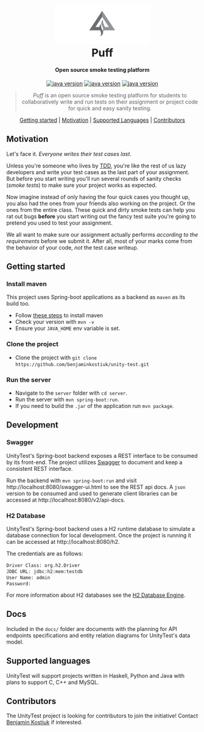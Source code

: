 <h1 align="center">
  <img src="./puff_logo.png" width="250"/>
  <br>
  Puff
</h1>

<h4 align="center">Open source smoke testing platform</h4>

<!-- TODO Add link to platform >
<!-- <h4 align="center">Open source smoke testing platform | <a href="LINK" target="_blank">LINK</a></h4> -->

<p align="center">
  <a href="https://www.oracle.com/ca-en/java/technologies/javase/javase-jdk8-downloads.html" rel="nofollow"><img src="https://img.shields.io/badge/java-1.8-009ACD?style=flat-square&logo=Java" alt="java version" data-canonical-src="https://img.shields.io/badge/java-1.8-f39f37?style=flat-square&logo=Java" style="max-width:100%;"></a>
  <a href="" rel="nofollow"><img src="https://img.shields.io/badge/spring--boot-v3.2.0-6db33f?style=flat-square&logo=Spring" alt="java version" data-canonical-src="https://img.shields.io/badge/java-1.8-f39f37?style=flat-square&logo=Java" style="max-width:100%;"></a>
  <a href="" rel="nofollow"><img src="https://img.shields.io/badge/swagger-2.0-6c9a00?style=flat-square&logo=Swagger" alt="java version" data-canonical-src="https://img.shields.io/badge/java-1.8-f39f37?style=flat-square&logo=Java" style="max-width:100%;"></a>
</p>

<blockquote align="center">
  <em>Puff</em> is an open source smoke testing platform for students to collaboratively write and run tests on their assignment or project code for quick and easy sanity testing.
</blockquote>

<p align="center">
  <a href="#getting-started">Getting started</a>&nbsp;|&nbsp;<a href="#motivation">Motivation</a>&nbsp;|&nbsp;<a href="#supported-languages">Supported Languages</a>&nbsp;|&nbsp;<a href="#contributors">Contributors</a>
</p>

## Motivation
Let's face it. _Everyone writes their test cases last_.

Unless you're someone who lives by [TDD](https://en.wikipedia.org/wiki/Test-driven_development), you're like the rest of us lazy developers and write your test cases as the last part of your assignment. But before you start writing you'll run several rounds of sanity checks (_smoke tests_) to make sure your project works as expected.

Now imagine instead of only having the four quick cases you thought up, you also had the ones from your friends also working on the project. Or the ones from the entire class. These quick and dirty smoke tests can help you rat out bugs __before__ you start writing out the fancy test suite you're going to pretend you used to test your assignment.

We all want to make sure our assignment actually performs _according to the requirements_ before we submit it. After all, most of your marks come from the behavior of your code, _not_ the test case writeup.


## Getting started

### Install maven
This project uses Spring-boot applications as a backend as `maven` as its build too.

* Follow [these steps](https://maven.apache.org/install.html) to install maven
* Check your version with `mvn -v`
* Ensure your `JAVA_HOME` env variable is set.

### Clone the project
* Clone the project with `git clone https://github.com/benjaminkostiuk/unity-test.git`

### Run the server
* Navigate to the `server` folder with `cd server`.
* Run the server with `mvn spring-boot:run`.
* If you need to build the `.jar` of the application run `mvn package`.

## Development

### Swagger
UnityTest's Spring-boot backend exposes a REST interface to be consumed by its front-end. The project utilizes [Swagger](https://swagger.io/) to document and keep a consistent REST interface.

Run the backend with `mvn spring-boot:run` and visit http://localhost:8080/swagger-ui.html to see the REST api docs. A `json` version to be consumed and used to generate client libraries can be accessed at http://localhost:8080/v2/api-docs. 

### H2 Database
UnityTest's Spring-boot backend uses a H2 runtime database to simulate a database connection for local development. Once the project is running it can be accessed at http://localhost:8080/h2.

The credentials are as follows:
```
Driver Class: org.h2.Driver
JDBC URL: jdbc:h2:mem:testdb
User Name: admin
Password:
```

For more information about H2 databases see the [H2 Database Engine](https://www.h2database.com/html/main.html).
## Docs
Included in the `docs/` folder are documents with the planning for API endpoints specifications and entity relation diagrams for UnityTest's data model.


## Supported languages
UnityTest will support projects written in Haskell, Python and Java with plans to support C, C++ and MySQL.

## Contributors
The UnityTest project is looking for contributors to join the initiative! Contact [Benjamin Kostiuk](mailto:benkostiuk1@gmail.com) if interested.